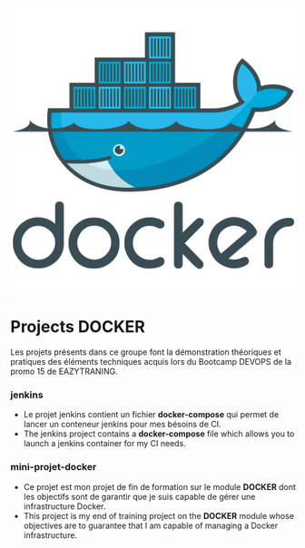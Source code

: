 <div align="center">
  <img src="https://github.com/gbaneassouman/images/blob/main/screenshots/docker1.png"/>
</div>

# Projects DOCKER

Les projets présents dans ce groupe font la démonstration théoriques et pratiques des éléments techniques acquis lors du Bootcamp DEVOPS de la promo 15 de EAZYTRANING.

### jenkins
- Le projet jenkins contient un fichier **docker-compose** qui permet de lancer un conteneur jenkins pour mes bésoins de CI.
- The jenkins project contains a **docker-compose** file which allows you to launch a jenkins container for my CI needs.

### mini-projet-docker 

- Ce projet est mon projet de fin de formation sur le module **DOCKER** dont les objectifs sont de garantir que je suis capable de gérer une infrastructure Docker.
- This project is my end of training project on the **DOCKER** module whose objectives are to guarantee that I am capable of managing a Docker infrastructure.

